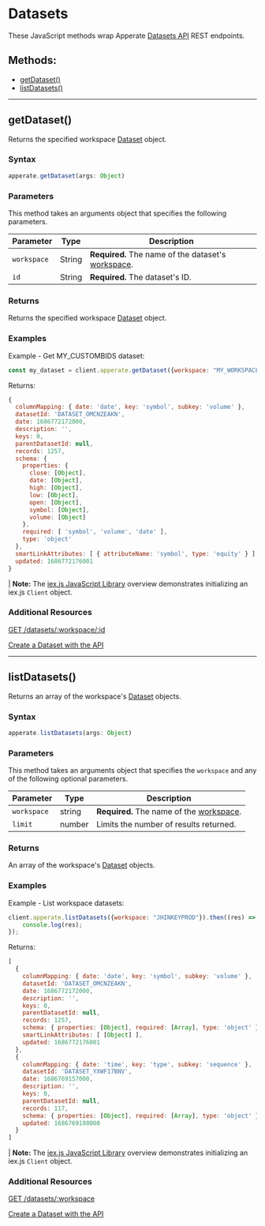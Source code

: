# Datasets

These JavaScript methods wrap Apperate [Datasets API](https://iexcloud.io/docs/apperate-apis/datasets) REST endpoints.

## Methods:

- [getDataset()](#getdataset)
- [listDatasets()](#listdatasets)

---

## getDataset()

Returns the specified workspace [Dataset](https://iexcloud.io/docs/apperate-apis/datasets/dataset-object) object.

### Syntax

```javascript
apperate.getDataset(args: Object)
```

### Parameters

This method takes an arguments object that specifies the following parameters.

Parameter | Type | Description
--------- | ---- | -----------
`workspace` | String | **Required.** The name of the dataset's [workspace](https://iexcloud.io/documentation/reference/glossary.html#workspace).
`id` | String | **Required.** The dataset's ID.

### Returns

Returns the specified workspace [Dataset](https://iexcloud.io/docs/apperate-apis/datasets/dataset-object) object.

### Examples

Example - Get MY_CUSTOMBIDS dataset:

```javascript
const my_dataset = client.apperate.getDataset({workspace: "MY_WORKSPACE", id: "MY_CUSTOMBIDS"});
```

Returns:

```javascript
{
  columnMapping: { date: 'date', key: 'symbol', subkey: 'volume' },
  datasetId: 'DATASET_OMCNZEAKN',
  date: 1686772172000,
  description: '',
  keys: 0,
  parentDatasetId: null,
  records: 1257,
  schema: {
    properties: {
      close: [Object],
      date: [Object],
      high: [Object],
      low: [Object],
      open: [Object],
      symbol: [Object],
      volume: [Object]
    },
    required: [ 'symbol', 'volume', 'date' ],
    type: 'object'
  },
  smartLinkAttributes: [ { attributeName: 'symbol', type: 'equity' } ],
  updated: 1686772176001
}
```

| **Note:** The [iex.js JavaScript Library](https://iexcloud.io/documentation/developer-tools/iexjs-library.html#initialize-a-client) overview demonstrates initializing an iex.js `Client` object.

### Additional Resources

[GET /datasets/:workspace/:id](https://iexcloud.io/docs/apperate-apis/datasets/get-a-dataset)

[Create a Dataset with the API](https://iexcloud.io/documentation/managing-your-data/creating-a-dataset-with-the-api.html)

---

## listDatasets()

Returns an array of the workspace's [Dataset](https://iexcloud.io/docs/apperate-apis/datasets/dataset-object) objects.

### Syntax

```javascript
apperate.listDatasets(args: Object)
```

### Parameters

This method takes an arguments object that specifies the `workspace` and any of the following optional parameters.

Parameter | Type | Description
--------- | ---- | -----------
`workspace` | string | **Required.** The name of the [workspace](https://iexcloud.io/documentation/reference/glossary.html#workspace).
`limit` | number | Limits the number of results returned.

### Returns

An array of the workspace's [Dataset](https://iexcloud.io/docs/apperate-apis/datasets/dataset-object) objects.

### Examples

Example - List workspace datasets:

```javascript
client.apperate.listDatasets({workspace: "JHINKEYPROD"}).then((res) => {
    console.log(res);
});
```

Returns:

```javascript
[
  {
    columnMapping: { date: 'date', key: 'symbol', subkey: 'volume' },
    datasetId: 'DATASET_OMCNZEAKN',
    date: 1686772172000,
    description: '',
    keys: 0,
    parentDatasetId: null,
    records: 1257,
    schema: { properties: [Object], required: [Array], type: 'object' },
    smartLinkAttributes: [ [Object] ],
    updated: 1686772176001
  },
  {
    columnMapping: { date: 'time', key: 'type', subkey: 'sequence' },
    datasetId: 'DATASET_YXWF17BNV',
    date: 1686769157000,
    description: '',
    keys: 0,
    parentDatasetId: null,
    records: 117,
    schema: { properties: [Object], required: [Array], type: 'object' },
    updated: 1686769180000
  }
]
```

| **Note:** The [iex.js JavaScript Library](https://iexcloud.io/documentation/developer-tools/iexjs-library.html#initialize-a-client) overview demonstrates initializing an iex.js `Client` object.

### Additional Resources

[GET /datasets/:workspace](https://iexcloud.io/docs/apperate-apis/datasets/list-datasets)

[Create a Dataset with the API](https://iexcloud.io/documentation/managing-your-data/creating-a-dataset-with-the-api.html)